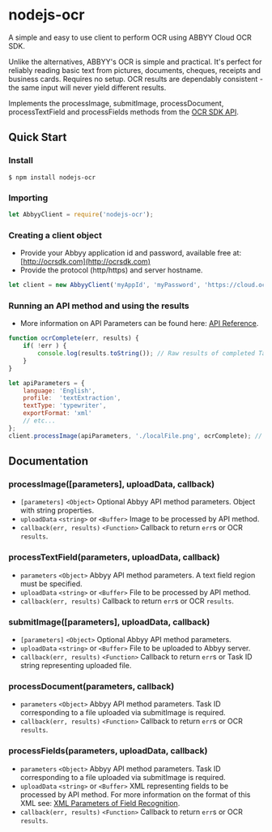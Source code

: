 # nodejs-ocr

A simple and easy to use client to perform OCR using ABBYY Cloud OCR SDK.

Unlike the alternatives, ABBYY's OCR is simple and practical. It's perfect for reliably reading basic text from pictures, documents, cheques, receipts and business cards. Requires no setup. OCR results are dependably consistent - the same input will never yield different results.

Implements the processImage, submitImage, processDocument, processTextField and processFields methods from the [OCR SDK API](http://ocrsdk.com/documentation/apireference/).



## Quick Start
### Install
`$ npm install nodejs-ocr`
### Importing
```js
let AbbyyClient = require('nodejs-ocr');
```
### Creating a client object
- Provide your Abbyy application id and password, available free at: [http://ocrsdk.com](http://ocrsdk.com)
- Provide the protocol (http/https) and server hostname.
```js
let client = new AbbyyClient('myAppId', 'myPassword', 'https://cloud.ocrsdk.com'); // Use https here if you'd like
```
### Running an API method and using the results
- More information on API Parameters can be found here: [API Reference](http://ocrsdk.com/documentation/apireference/).
```js
function ocrComplete(err, results) {
    if( !err ) {
        console.log(results.toString()); // Raw results of completed Task (or a TaskId for submitImage calls)
    }
}

let apiParameters = {
    language: 'English',
    profile:  'textExtraction',
    textType: 'typewriter',
    exportFormat: 'xml'
    // etc...
};
client.processImage(apiParameters, './localFile.png', ocrComplete); // Buffers can also be passed
```
 
  
   
## Documentation
### processImage([parameters], uploadData, callback)
- `[parameters]` `<Object>` Optional Abbyy API method parameters. Object with string properties.
- `uploadData` `<string>` or `<Buffer>` Image to be processed by API method.  
- `callback(err, results)` `<Function>` Callback to return `err`s or OCR `results`.


### processTextField(parameters, uploadData, callback)
- `parameters` `<Object>` Abbyy API method parameters. A text field region must be specified. 
- `uploadData` `<string>` or `<Buffer>` File to be processed by API method.  
- `callback(err, results)` <Function> Callback to return `err`s or OCR `results`.
 
 
### submitImage([parameters], uploadData, callback)
- `[parameters]` `<Object>` Optional Abbyy API method parameters.
- `uploadData` `<string>` or `<Buffer>` File to be uploaded to Abbyy server.  
- `callback(err, results)` `<Function>` Callback to return `err`s or Task ID string representing uploaded file.
 
 
### processDocument(parameters, callback)
- `parameters` `<Object>` Abbyy API method parameters. Task ID corresponding to a file uploaded via submitImage is required.
- `callback(err, results)` `<Function>` Callback to return `err`s or OCR `results`.
 
  
### processFields(parameters, uploadData, callback)
- `parameters` `<Object>` Abbyy API method parameters. Task ID corresponding to a file uploaded via submitImage is required.
- `uploadData` `<string>` or `<Buffer>` XML representing fields to be processed by API method. For more information on the format of this XML see: [XML Parameters of Field Recognition](http://ocrsdk.com/documentation/specifications/xml-scheme-field-settings/).
- `callback(err, results)` `<Function>` Callback to return `err`s or OCR `results`.

      
